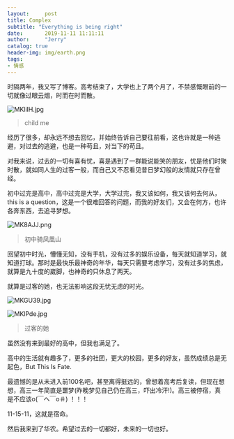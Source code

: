 ```yaml
---
layout:     post
title: Complex
subtitle: "Everything is being right"
date:       2019-11-11 11:11:11
author:     "Jerry"
catalog: true
header-img: img/earth.png
tags:
- 情感
---
```


时隔两年，我又写了博客。高考结束了，大学也上了两个月了，不禁感慨眼前的一切就像过眼云烟，时而在时而散。

![MKliIH.jpg](https://s2.ax1x.com/2019/11/10/MKliIH.jpg)

> child me

经历了很多，却永远不想去回忆，并始终告诉自己要往前看，这也许就是一种逃避，对过去的逃避，也是一种苟且，对当下的苟且。

对我来说，过去的一切有喜有忧，喜是遇到了一群能说能笑的朋友，忧是他们时聚时散，就如同人生的过客一般，而自己又不忍看见昔日梦幻般的友情就只存在曾经。

初中过完是高中，高中过完是大学，大学过完，我又该如何，我又该何去何从，this is a question，这是一个很难回答的问题，而我的好友们，又会在何方，也许各奔东西，去追寻梦想。

![MK8AJJ.png](https://s2.ax1x.com/2019/11/10/MK8AJJ.png)

> 初中骑凤凰山

回望初中时光，懵懂无知，没有手机，没有过多的娱乐设备，每天就知道学习，就知道打球。那时是最快乐最神奇的年华，每天只需要考虑学习，没有过多的焦虑，就算是九十度的崴脚，也神奇的只休息了两天。



就算是过客的她，也无法影响这段无忧无虑的时光。

![MKGU39.jpg](https://s2.ax1x.com/2019/11/10/MKGU39.jpg)

![MKlPde.jpg](https://s2.ax1x.com/2019/11/10/MKlPde.jpg)

> 过客的她

虽然没有来到最好的高中，但我也满足了。

高中的生活就有趣多了，更多的社团，更大的校园，更多的好友，虽然成绩总是无起色，But This Is Fate.

最遗憾的是从未进入前100名吧，甚至离得挺远的，曾想着高考后复读，但现在想想，高三一年简直是噩梦(昨晚梦见自己仍在高三，吓出冷汗!)。高三被停宿，真是不应该o(￣ヘ￣o＃)   ！！！

11-15-11，这就是宿命。

然后我来到了华农。希望过去的一切都好，未来的一切也好。







